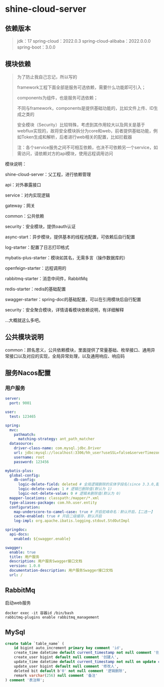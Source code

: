 # shine-cloud-server



## 依赖版本

> jdk：17
> spring-cloud：2022.0.3
> spring-cloud-alibaba：2022.0.0.0
> spring-boot：3.0.0



## 模块依赖

> 为了防止我自己忘记，所以写的
>
> framework工程下面全部是服务可选依赖，需要什么功能即可引入；
>
> components为组件，也是服务可选依赖；
>
> 不同与framework，components是提供基础功能的，比如文件上传、ID生成之类的
>
> 安全模块（Security）比较特殊，考虑到其作用较大以及网关是基于webflux实现的，故将安全模块拆分为core和web，前者提供基础功能，例如Token生成和解析，后者进行web相关的配置，比如拦截器
>
> 注：各个service服务之间不可相互依赖，也决不可依赖另一个service，如需访问，请依赖对方的api模块，使用远程调用访问



模块说明：

shine-cloud-server：父工程，进行依赖管理

api：对外暴露接口

service：对内实现逻辑

gateway：网关

common：公共依赖

security：安全模块，提供oauth认证

async-start：异步模块，提供基本的线程池配置，可依赖后自行配置

log-starter：配置了日志打印格式

mybatis-plus-starter：模块如其名，无需多言（操作数据库的）

openfeign-starter：远程调用的

rabbitmq-starter：消息中间件，RabbitMq

redis-starter：redis的基础配置

swagger-starter：spring-doc的基础配置，可以在引用模块后自行配置

security：安全聚合模块，详情请看模块依赖说明，有详细解释

...大概就这么多吧。



## 公共模块说明

common：顾名思义，公共依赖模块，里面提供了常量基础、枚举接口、通用异常接口以及对应的实现，全局异常处理，以及通用响应、响应码



## 服务Nacos配置



### 用户服务

```yml
server:
  port: 9001

user:
  test: 123465

spring:
  mvc:
    pathmatch:
      matching-strategy: ant_path_matcher
  datasource:
    driver-class-name: com.mysql.jdbc.Driver
    url: jdbc:mysql://localhost:3306/hh_user?useSSL=false&serverTimezone=Asia/Shanghai&characterEncoding=utf8&useUnicode=true
    username: root
    password: 123456

mybatis-plus:
  global-config:
    db-config:
      logic-delete-field: deleted # 全局逻辑删除的实体字段名(since 3.3.0,配置后可以忽略不配置步骤2)
      logic-delete-value: 1 # 逻辑已删除值(默认为 1)
      logic-not-delete-value: 0 # 逻辑未删除值(默认为 0)
  mapper-locations: classpath:/mapper/*.xml
  type-aliases-package: com.hh.user.entity
  configuration:
    map-underscore-to-camel-case: true # 开启驼峰命名：默认开启，【二选一】
    cache-enabled: true # 开启二级缓存，默认开启
    log-impl: org.apache.ibatis.logging.stdout.StdOutImpl

springdoc:
  api-docs:
    enabled: ${swagger.enable}

swagger:
  enable: true
  title: 用户服务
  description: 用户服务Swagger接口文档
  version: 1.0.0
  documentation-description: 用户服务Swagger接口文档
  url: /
```



## RabbitMq

启动web服务
```text
docker exec -it 容器id /bin/bash
rabbitmq-plugins enable rabbitmq_management  
```



## MySql

```sql
create table `table_name` (
    id bigint auto_increment primary key comment 'id',
    create_time datetime default current_timestamp not null comment '创建时间',
    create_user bigint default null comment '创建人',
    update_time datetime default current_timestamp not null on update current_timestamp comment '修改时间',
    update_user bigint default null comment '修改人',
    deleted bit default b'0' not null comment '逻辑删除',
    remark varchar(256) null comment '备注'
) comment '表注释';
```

